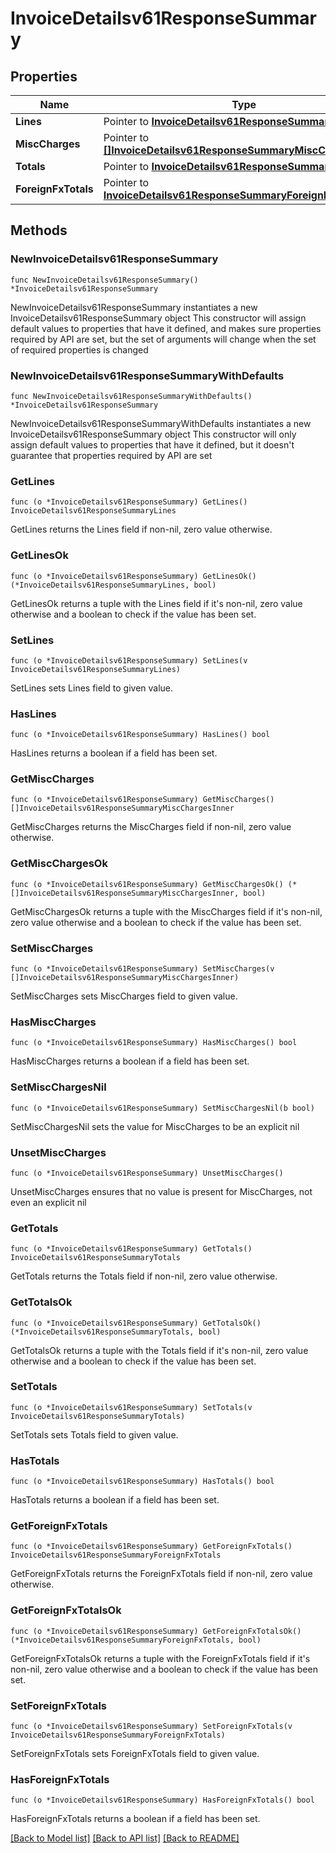 # InvoiceDetailsv61ResponseSummary

## Properties

Name | Type | Description | Notes
------------ | ------------- | ------------- | -------------
**Lines** | Pointer to [**InvoiceDetailsv61ResponseSummaryLines**](InvoiceDetailsv61ResponseSummaryLines.md) |  | [optional] 
**MiscCharges** | Pointer to [**[]InvoiceDetailsv61ResponseSummaryMiscChargesInner**](InvoiceDetailsv61ResponseSummaryMiscChargesInner.md) | Miscellaneous charges. | [optional] 
**Totals** | Pointer to [**InvoiceDetailsv61ResponseSummaryTotals**](InvoiceDetailsv61ResponseSummaryTotals.md) |  | [optional] 
**ForeignFxTotals** | Pointer to [**InvoiceDetailsv61ResponseSummaryForeignFxTotals**](InvoiceDetailsv61ResponseSummaryForeignFxTotals.md) |  | [optional] 

## Methods

### NewInvoiceDetailsv61ResponseSummary

`func NewInvoiceDetailsv61ResponseSummary() *InvoiceDetailsv61ResponseSummary`

NewInvoiceDetailsv61ResponseSummary instantiates a new InvoiceDetailsv61ResponseSummary object
This constructor will assign default values to properties that have it defined,
and makes sure properties required by API are set, but the set of arguments
will change when the set of required properties is changed

### NewInvoiceDetailsv61ResponseSummaryWithDefaults

`func NewInvoiceDetailsv61ResponseSummaryWithDefaults() *InvoiceDetailsv61ResponseSummary`

NewInvoiceDetailsv61ResponseSummaryWithDefaults instantiates a new InvoiceDetailsv61ResponseSummary object
This constructor will only assign default values to properties that have it defined,
but it doesn't guarantee that properties required by API are set

### GetLines

`func (o *InvoiceDetailsv61ResponseSummary) GetLines() InvoiceDetailsv61ResponseSummaryLines`

GetLines returns the Lines field if non-nil, zero value otherwise.

### GetLinesOk

`func (o *InvoiceDetailsv61ResponseSummary) GetLinesOk() (*InvoiceDetailsv61ResponseSummaryLines, bool)`

GetLinesOk returns a tuple with the Lines field if it's non-nil, zero value otherwise
and a boolean to check if the value has been set.

### SetLines

`func (o *InvoiceDetailsv61ResponseSummary) SetLines(v InvoiceDetailsv61ResponseSummaryLines)`

SetLines sets Lines field to given value.

### HasLines

`func (o *InvoiceDetailsv61ResponseSummary) HasLines() bool`

HasLines returns a boolean if a field has been set.

### GetMiscCharges

`func (o *InvoiceDetailsv61ResponseSummary) GetMiscCharges() []InvoiceDetailsv61ResponseSummaryMiscChargesInner`

GetMiscCharges returns the MiscCharges field if non-nil, zero value otherwise.

### GetMiscChargesOk

`func (o *InvoiceDetailsv61ResponseSummary) GetMiscChargesOk() (*[]InvoiceDetailsv61ResponseSummaryMiscChargesInner, bool)`

GetMiscChargesOk returns a tuple with the MiscCharges field if it's non-nil, zero value otherwise
and a boolean to check if the value has been set.

### SetMiscCharges

`func (o *InvoiceDetailsv61ResponseSummary) SetMiscCharges(v []InvoiceDetailsv61ResponseSummaryMiscChargesInner)`

SetMiscCharges sets MiscCharges field to given value.

### HasMiscCharges

`func (o *InvoiceDetailsv61ResponseSummary) HasMiscCharges() bool`

HasMiscCharges returns a boolean if a field has been set.

### SetMiscChargesNil

`func (o *InvoiceDetailsv61ResponseSummary) SetMiscChargesNil(b bool)`

 SetMiscChargesNil sets the value for MiscCharges to be an explicit nil

### UnsetMiscCharges
`func (o *InvoiceDetailsv61ResponseSummary) UnsetMiscCharges()`

UnsetMiscCharges ensures that no value is present for MiscCharges, not even an explicit nil
### GetTotals

`func (o *InvoiceDetailsv61ResponseSummary) GetTotals() InvoiceDetailsv61ResponseSummaryTotals`

GetTotals returns the Totals field if non-nil, zero value otherwise.

### GetTotalsOk

`func (o *InvoiceDetailsv61ResponseSummary) GetTotalsOk() (*InvoiceDetailsv61ResponseSummaryTotals, bool)`

GetTotalsOk returns a tuple with the Totals field if it's non-nil, zero value otherwise
and a boolean to check if the value has been set.

### SetTotals

`func (o *InvoiceDetailsv61ResponseSummary) SetTotals(v InvoiceDetailsv61ResponseSummaryTotals)`

SetTotals sets Totals field to given value.

### HasTotals

`func (o *InvoiceDetailsv61ResponseSummary) HasTotals() bool`

HasTotals returns a boolean if a field has been set.

### GetForeignFxTotals

`func (o *InvoiceDetailsv61ResponseSummary) GetForeignFxTotals() InvoiceDetailsv61ResponseSummaryForeignFxTotals`

GetForeignFxTotals returns the ForeignFxTotals field if non-nil, zero value otherwise.

### GetForeignFxTotalsOk

`func (o *InvoiceDetailsv61ResponseSummary) GetForeignFxTotalsOk() (*InvoiceDetailsv61ResponseSummaryForeignFxTotals, bool)`

GetForeignFxTotalsOk returns a tuple with the ForeignFxTotals field if it's non-nil, zero value otherwise
and a boolean to check if the value has been set.

### SetForeignFxTotals

`func (o *InvoiceDetailsv61ResponseSummary) SetForeignFxTotals(v InvoiceDetailsv61ResponseSummaryForeignFxTotals)`

SetForeignFxTotals sets ForeignFxTotals field to given value.

### HasForeignFxTotals

`func (o *InvoiceDetailsv61ResponseSummary) HasForeignFxTotals() bool`

HasForeignFxTotals returns a boolean if a field has been set.


[[Back to Model list]](../README.md#documentation-for-models) [[Back to API list]](../README.md#documentation-for-api-endpoints) [[Back to README]](../README.md)


